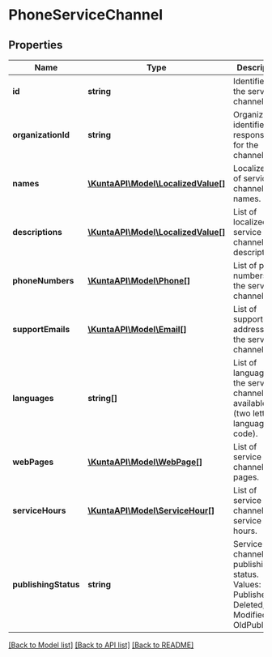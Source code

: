# PhoneServiceChannel

## Properties
Name | Type | Description | Notes
------------ | ------------- | ------------- | -------------
**id** | **string** | Identifier for the service channel. | [optional] 
**organizationId** | **string** | Organization identifier responsible for the channel. | [optional] 
**names** | [**\KuntaAPI\Model\LocalizedValue[]**](LocalizedValue.md) | Localized list of service channel names. | [optional] 
**descriptions** | [**\KuntaAPI\Model\LocalizedValue[]**](LocalizedValue.md) | List of localized service channel descriptions. | [optional] 
**phoneNumbers** | [**\KuntaAPI\Model\Phone[]**](Phone.md) | List of phone numbers for the service channel. | [optional] 
**supportEmails** | [**\KuntaAPI\Model\Email[]**](Email.md) | List of support email addresses for the service channel. | [optional] 
**languages** | **string[]** | List of languages the service channel is available in (two letter language code). | [optional] 
**webPages** | [**\KuntaAPI\Model\WebPage[]**](WebPage.md) | List of service channel web pages. | [optional] 
**serviceHours** | [**\KuntaAPI\Model\ServiceHour[]**](ServiceHour.md) | List of service channel service hours. | [optional] 
**publishingStatus** | **string** | Service channel publishing status. Values: Draft, Published, Deleted, Modified or OldPublished. | [optional] 

[[Back to Model list]](../README.md#documentation-for-models) [[Back to API list]](../README.md#documentation-for-api-endpoints) [[Back to README]](../README.md)


